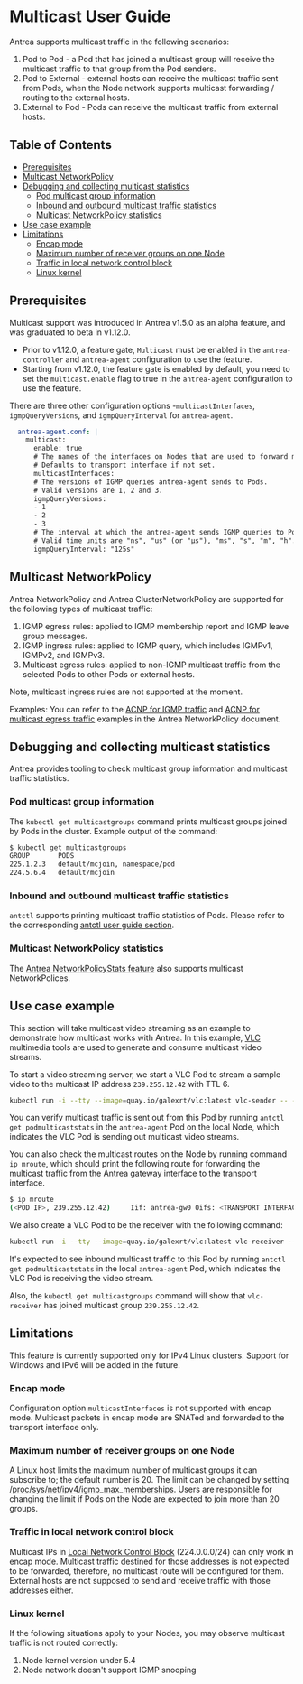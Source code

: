 # Multicast User Guide

Antrea supports multicast traffic in the following scenarios:

1. Pod to Pod - a Pod that has joined a multicast group will receive the multicast
   traffic to that group from the Pod senders.
2. Pod to External - external hosts can receive the multicast traffic sent from Pods,
   when the Node network supports multicast forwarding / routing to the external hosts.
3. External to Pod - Pods can receive the multicast traffic from external hosts.

## Table of Contents

<!-- toc -->
- [Prerequisites](#prerequisites)
- [Multicast NetworkPolicy](#multicast-networkpolicy)
- [Debugging and collecting multicast statistics](#debugging-and-collecting-multicast-statistics)
  - [Pod multicast group information](#pod-multicast-group-information)
  - [Inbound and outbound multicast traffic statistics](#inbound-and-outbound-multicast-traffic-statistics)
  - [Multicast NetworkPolicy statistics](#multicast-networkpolicy-statistics)
- [Use case example](#use-case-example)
- [Limitations](#limitations)
  - [Encap mode](#encap-mode)
  - [Maximum number of receiver groups on one Node](#maximum-number-of-receiver-groups-on-one-node)
  - [Traffic in local network control block](#traffic-in-local-network-control-block)
  - [Linux kernel](#linux-kernel)
<!-- /toc -->

## Prerequisites

Multicast support was introduced in Antrea v1.5.0 as an alpha feature, and was graduated to
beta in v1.12.0.

* Prior to v1.12.0, a feature gate, `Multicast` must be enabled in the `antrea-controller`
  and `antrea-agent` configuration to use the feature.
* Starting from v1.12.0, the feature gate is enabled by default, you need to set the
  `multicast.enable` flag to true in the `antrea-agent` configuration to use the feature.

There are three other configuration options -`multicastInterfaces`, `igmpQueryVersions`,
and `igmpQueryInterval` for `antrea-agent`.

```yaml
  antrea-agent.conf: |
    multicast:
      enable: true
      # The names of the interfaces on Nodes that are used to forward multicast traffic.
      # Defaults to transport interface if not set.
      multicastInterfaces: 
      # The versions of IGMP queries antrea-agent sends to Pods.
      # Valid versions are 1, 2 and 3.
      igmpQueryVersions:
      - 1
      - 2
      - 3
      # The interval at which the antrea-agent sends IGMP queries to Pods.
      # Valid time units are "ns", "us" (or "µs"), "ms", "s", "m", "h".
      igmpQueryInterval: "125s"
```

## Multicast NetworkPolicy

Antrea NetworkPolicy and Antrea ClusterNetworkPolicy are supported for the following
types of multicast traffic:

1. IGMP egress rules: applied to IGMP membership report and IGMP leave group messages.
2. IGMP ingress rules: applied to IGMP query, which includes IGMPv1, IGMPv2, and IGMPv3.
3. Multicast egress rules: applied to non-IGMP multicast traffic from the selected Pods to other Pods or external hosts.

Note, multicast ingress rules are not supported at the moment.

Examples: You can refer to the [ACNP for IGMP traffic](antrea-network-policy.md#acnp-for-igmp-traffic)
and [ACNP for multicast egress traffic](antrea-network-policy.md#acnp-for-multicast-egress-traffic)
examples in the Antrea NetworkPolicy document.

## Debugging and collecting multicast statistics

Antrea provides tooling to check multicast group information and multicast traffic statistics.

### Pod multicast group information

The `kubectl get multicastgroups` command prints multicast groups joined by Pods in the cluster.
Example output of the command:

```bash
$ kubectl get multicastgroups
GROUP       PODS
225.1.2.3   default/mcjoin, namespace/pod
224.5.6.4   default/mcjoin
```

### Inbound and outbound multicast traffic statistics

`antctl` supports printing multicast traffic statistics of Pods. Please refer to the corresponding [antctl user guide section](antctl.md#multicast-commands).

### Multicast NetworkPolicy statistics

The [Antrea NetworkPolicyStats feature](feature-gates.md#networkpolicystats) also supports multicast NetworkPolices.

## Use case example

This section will take multicast video streaming as an example to demonstrate how multicast works
with Antrea. In this example, [VLC](https://www.videolan.org/vlc/) multimedia tools are used to
generate and consume multicast video streams.

To start a video streaming server, we start a VLC Pod to stream a sample video
to the multicast IP address `239.255.12.42` with TTL 6.

```bash
kubectl run -i --tty --image=quay.io/galexrt/vlc:latest vlc-sender -- --intf ncurses --vout dummy --aout dummy 'https://upload.wikimedia.org/wikipedia/commons/transcoded/2/26/Bees_on_flowers.webm/Bees_on_flowers.webm.120p.vp9.webm' --sout udp:239.255.12.42 --ttl 6 --repeat
```

You can verify multicast traffic is sent out from this Pod by running
`antctl get podmulticaststats` in the `antrea-agent` Pod on the local Node,
which indicates the VLC Pod is sending out multicast video streams.

You can also check the multicast routes on the Node by running command `ip mroute`,
which should print the following route for forwarding the multicast traffic from
the Antrea gateway interface to the transport interface.

```bash
$ ip mroute
(<POD IP>, 239.255.12.42)     Iif: antrea-gw0 Oifs: <TRANSPORT INTERFACES> State: resolved
```

We also create a VLC Pod to be the receiver with the following command:

```bash
kubectl run -i --tty --image=quay.io/galexrt/vlc:latest vlc-receiver -- --intf ncurses --vout dummy --aout dummy udp://@239.255.12.42 --repeat
```

It's expected to see inbound multicast traffic to this Pod by running
`antctl get podmulticaststats` in the local `antrea-agent` Pod,
which indicates the VLC Pod is receiving the video stream.

Also, the `kubectl get multicastgroups` command will show that `vlc-receiver`
has joined multicast group `239.255.12.42`.

## Limitations

This feature is currently supported only for IPv4 Linux clusters.
Support for Windows and IPv6 will be added in the future.

### Encap mode

Configuration option `multicastInterfaces` is not supported with encap mode.
Multicast packets in encap mode are SNATed and forwarded to the transport interface only.

### Maximum number of receiver groups on one Node

A Linux host limits the maximum number of multicast groups it can subscribe to;
the default number is 20. The limit can be changed by setting [/proc/sys/net/ipv4/igmp_max_memberships](https://sysctl-explorer.net/net/ipv4/igmp_max_memberships/).
Users are responsible for changing the limit if Pods on the Node are expected to
join more than 20 groups.

### Traffic in local network control block

Multicast IPs in [Local Network Control Block](https://www.iana.org/assignments/multicast-addresses/multicast-addresses.xhtml#multicast-addresses-1) (224.0.0.0/24)
can only work in encap mode. Multicast traffic destined for those addresses
is not expected to be forwarded, therefore, no multicast route will be configured for them.
External hosts are not supposed to send and receive traffic with those addresses either.

### Linux kernel

If the following situations apply to your Nodes, you may observe multicast traffic
is not routed correctly:

1. Node kernel version under 5.4
2. Node network doesn't support IGMP snooping
